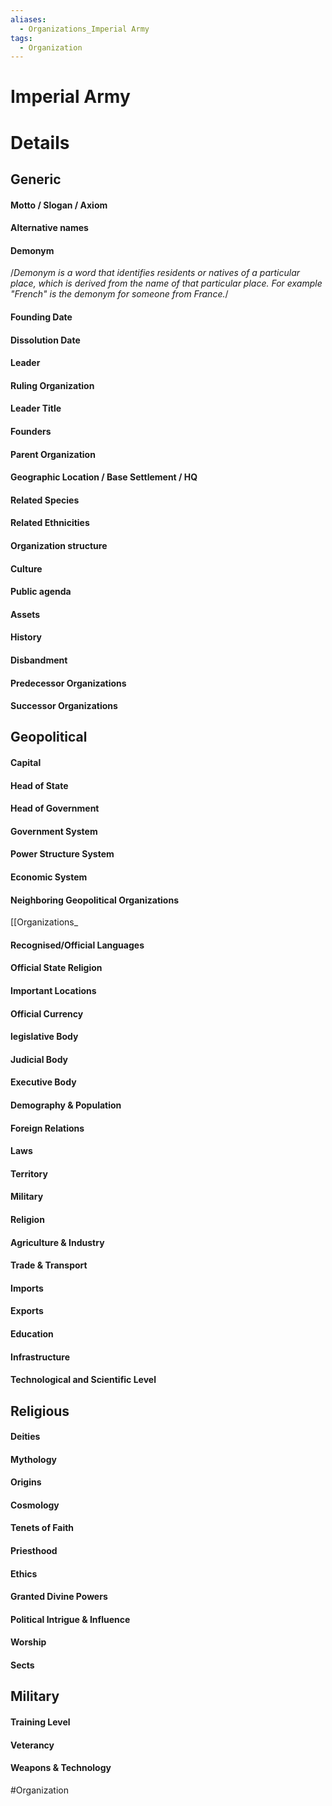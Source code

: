 ```yaml
---
aliases:
  - Organizations_Imperial Army
tags:
  - Organization
---
```


# Imperial Army

# Details

## Generic
#### Motto / Slogan / Axiom
#### Alternative names
#### Demonym
/*Demonym is a word that identifies residents or natives of a particular place, which is derived from the name of that particular place. For example "French" is the demonym for someone from France.*/
#### Founding Date
#### Dissolution Date
#### Leader
#### Ruling Organization
#### Leader Title
#### Founders
#### Parent Organization
#### Geographic Location / Base Settlement / HQ
#### Related Species
#### Related Ethnicities
#### Organization structure
#### Culture
#### Public agenda
#### Assets
#### History
#### Disbandment
#### Predecessor Organizations
#### Successor Organizations

## Geopolitical
#### Capital
#### Head of State
#### Head of Government
#### Government System
#### Power Structure System
#### Economic System
#### Neighboring Geopolitical Organizations
[[Organizations_
#### Recognised/Official Languages
#### Official State Religion
#### Important Locations
#### Official Currency
#### legislative Body
#### Judicial Body
#### Executive Body
#### Demography & Population
#### Foreign Relations
#### Laws
#### Territory
#### Military
#### Religion
#### Agriculture & Industry
#### Trade & Transport
#### Imports
#### Exports
#### Education
#### Infrastructure
#### Technological and Scientific Level
## Religious
#### Deities
#### Mythology
#### Origins
#### Cosmology
#### Tenets of Faith
#### Priesthood
#### Ethics
#### Granted Divine Powers
#### Political Intrigue & Influence
#### Worship
#### Sects
## Military
#### Training Level
#### Veterancy
#### Weapons & Technology
#Organization